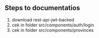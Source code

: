 ## Steps to documentatios
1. download rest-api-jwt-backed
2. cek in folder src/components/auth/login
3. cek in folder src/components/provinces
